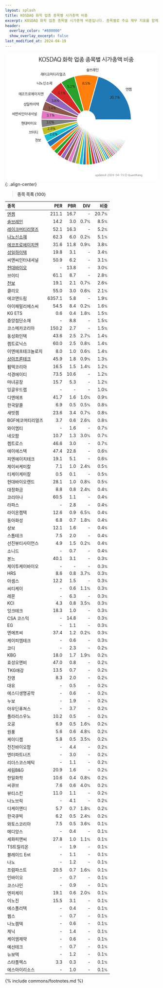 ```yaml
---
layout: splash
title: KOSDAQ 화학 업종 종목별 시가총액 비중
excerpt: KOSDAQ 화학 업종 종목별 시가총액 비중입니다. 종목별로 주요 재무 지표를 함께 표시합니다.
header:
  overlay_color: "#800000"
  show_overlay_excerpt: false
last_modified_at: 2024-04-19
---
```



![KOSDAQ 화학 업종 종목별 시가총액 비중](/stats/sector/images/kosdaq_업종_화학_종목.png){: .align-center}


> **종목 목록 (100)**<a id="list"></a>

| **종목** | **PER** | **PBR** | **DIV** | **비중** |
| :------- | ------: | ------: | ------: | -------: |
| [엔켐](/348370/) | 211.1 | 16.7 | - | 20.7<small>%</small> |
| [솔브레인](/357780/) | 14.2 | 3.0 | 0.7<small>%</small> | 8.5<small>%</small> |
| [레이크머티리얼즈](/281740/) | 52.1 | 16.3 | - | 5.2<small>%</small> |
| [나노신소재](/121600/) | 62.3 | 6.0 | 0.2<small>%</small> | 5.1<small>%</small> |
| [에코프로에이치엔](/383310/) | 31.6 | 11.8 | 0.9<small>%</small> | 3.8<small>%</small> |
| [성일하이텍](/365340/) | 19.8 | 3.1 | - | 3.4<small>%</small> |
| 씨앤씨인터내셔널 | 50.9 | 6.2 | - | 3.1<small>%</small> |
| [현대바이오](/048410/) | - | 13.8 | - | 3.0<small>%</small> |
| 브이티 | 61.1 | 8.7 | - | 2.8<small>%</small> |
| [천보](/278280/) | 19.1 | 2.1 | 0.7<small>%</small> | 2.6<small>%</small> |
| 클리오 | 55.0 | 3.0 | 0.6<small>%</small> | 2.1<small>%</small> |
| 에코앤드림 | 6357.1 | 5.8 | - | 1.9<small>%</small> |
| 아이패밀리에스씨 | 54.5 | 8.4 | 0.2<small>%</small> | 1.6<small>%</small> |
| KG ETS | 0.6 | 0.4 | 1.8<small>%</small> | 1.5<small>%</small> |
| 중앙첨단소재 | - | 8.8 | - | 1.5<small>%</small> |
| 코스메카코리아 | 150.2 | 2.7 | - | 1.5<small>%</small> |
| 동성화인텍 | 43.6 | 2.5 | 2.7<small>%</small> | 1.4<small>%</small> |
| 켐트로닉스 | 60.0 | 2.5 | 0.8<small>%</small> | 1.4<small>%</small> |
| 이엔에프테크놀로지 | 8.0 | 1.0 | 0.6<small>%</small> | 1.4<small>%</small> |
| [상아프론테크](/089980/) | 45.9 | 1.8 | 0.9<small>%</small> | 1.3<small>%</small> |
| 펌텍코리아 | 16.5 | 1.5 | 1.4<small>%</small> | 1.2<small>%</small> |
| 석경에이티 | 73.5 | 10.6 | - | 1.2<small>%</small> |
| 마녀공장 | 15.7 | 5.3 | - | 1.2<small>%</small> |
| 잉글우드랩 | - | - | - | 1.0<small>%</small> |
| 디엔에프 | 41.7 | 1.6 | 1.0<small>%</small> | 0.9<small>%</small> |
| 한국알콜 | 6.9 | 0.5 | 0.5<small>%</small> | 0.8<small>%</small> |
| 새빗켐 | 23.6 | 3.4 | 0.7<small>%</small> | 0.8<small>%</small> |
| BGF에코머티리얼즈 | 3.7 | 0.6 | 2.6<small>%</small> | 0.8<small>%</small> |
| 와이엠티 | - | 1.6 | - | 0.7<small>%</small> |
| 네오팜 | 10.7 | 1.3 | 3.0<small>%</small> | 0.7<small>%</small> |
| 켐트로스 | 46.6 | 3.0 | - | 0.7<small>%</small> |
| 에이에스텍 | 47.4 | 22.8 | - | 0.6<small>%</small> |
| 피엔에이치테크 | 19.1 | 5.1 | - | 0.6<small>%</small> |
| 제이씨케미칼 | 7.1 | 1.0 | 2.4<small>%</small> | 0.5<small>%</small> |
| 티케이케미칼 | 0.5 | 0.1 | - | 0.5<small>%</small> |
| 현대바이오랜드 | 28.1 | 1.0 | 0.8<small>%</small> | 0.5<small>%</small> |
| 대정화금 | 8.8 | 0.8 | 2.4<small>%</small> | 0.4<small>%</small> |
| 코리아나 | 60.5 | 1.1 | - | 0.4<small>%</small> |
| 라파스 | - | 2.8 | - | 0.4<small>%</small> |
| 라이온켐텍 | 12.6 | 0.9 | 6.5<small>%</small> | 0.4<small>%</small> |
| 동아화성 | 6.8 | 0.7 | 1.8<small>%</small> | 0.4<small>%</small> |
| 상보 | 12.1 | 1.6 | - | 0.4<small>%</small> |
| 스톰테크 | 7.5 | 2.0 | - | 0.4<small>%</small> |
| 선진뷰티사이언스 | 4.9 | 1.5 | 0.2<small>%</small> | 0.4<small>%</small> |
| 소니드 | - | 0.7 | - | 0.4<small>%</small> |
| 본느 | 40.1 | 3.1 | - | 0.3<small>%</small> |
| 제이투케이바이오 | - | - | - | 0.3<small>%</small> |
| HRS | 8.6 | 0.8 | 3.7<small>%</small> | 0.3<small>%</small> |
| 아셈스 | 12.2 | 1.5 | - | 0.3<small>%</small> |
| 씨티케이 | - | 0.6 | 1.1<small>%</small> | 0.3<small>%</small> |
| 레몬 | - | 6.3 | - | 0.3<small>%</small> |
| KCI | 4.3 | 0.8 | 3.5<small>%</small> | 0.3<small>%</small> |
| 잉크테크 | 18.3 | 1.0 | - | 0.3<small>%</small> |
| CSA 코스믹 | - | 14.8 | - | 0.3<small>%</small> |
| EG | - | 1.1 | - | 0.3<small>%</small> |
| 엔에프씨 | 37.4 | 1.2 | 0.2<small>%</small> | 0.3<small>%</small> |
| 케이피엠테크 | - | 0.6 | - | 0.3<small>%</small> |
| 코디 | - | 2.3 | - | 0.2<small>%</small> |
| KBG | 18.0 | 1.7 | 1.9<small>%</small> | 0.2<small>%</small> |
| 효성오앤비 | 47.0 | 0.8 | - | 0.2<small>%</small> |
| TKG애강 | 13.5 | 0.7 | - | 0.2<small>%</small> |
| 진영 | 8.3 | 2.0 | - | 0.2<small>%</small> |
| 대유 | - | 0.5 | - | 0.2<small>%</small> |
| 에스디생명공학 | - | 0.6 | - | 0.2<small>%</small> |
| 누보 | - | 1.9 | - | 0.2<small>%</small> |
| 아우딘퓨쳐스 | - | 3.7 | - | 0.2<small>%</small> |
| 폴라리스우노 | 10.2 | 0.5 | - | 0.2<small>%</small> |
| 오공 | 6.9 | 0.5 | 1.6<small>%</small> | 0.2<small>%</small> |
| 원풍 | 5.6 | 0.6 | 4.8<small>%</small> | 0.2<small>%</small> |
| 케이디켐 | 5.8 | 0.5 | 3.5<small>%</small> | 0.2<small>%</small> |
| 전진바이오팜 | - | 4.4 | - | 0.2<small>%</small> |
| 엔터파트너즈 | - | 3.0 | - | 0.2<small>%</small> |
| 리더스코스메틱 | - | 1.1 | - | 0.2<small>%</small> |
| 세림B&G | 20.9 | 1.6 | - | 0.2<small>%</small> |
| 한일화학 | 10.6 | 0.4 | 0.8<small>%</small> | 0.2<small>%</small> |
| 씨큐브 | 7.6 | 0.6 | 4.0<small>%</small> | 0.2<small>%</small> |
| 뷰티스킨 | 11.0 | 1.1 | - | 0.2<small>%</small> |
| 나노브릭 | - | 4.1 | - | 0.2<small>%</small> |
| 디케이앤디 | 5.7 | 0.7 | 1.8<small>%</small> | 0.2<small>%</small> |
| 한국큐빅 | 6.2 | 0.5 | 2.4<small>%</small> | 0.2<small>%</small> |
| 와토스코리아 | 7.5 | 0.5 | 3.6<small>%</small> | 0.1<small>%</small> |
| 메디앙스 | - | 0.4 | - | 0.1<small>%</small> |
| 세화피앤씨 | 27.8 | 1.0 | 1.1<small>%</small> | 0.1<small>%</small> |
| TS트릴리온 | - | 1.9 | - | 0.1<small>%</small> |
| 블레이드 Ent | - | 1.1 | - | 0.1<small>%</small> |
| 나노 | - | 1.2 | - | 0.1<small>%</small> |
| 프럼파스트 | 20.5 | 0.7 | 1.6<small>%</small> | 0.1<small>%</small> |
| 인바이오 | - | 0.7 | - | 0.1<small>%</small> |
| 코스나인 | - | 0.9 | - | 0.1<small>%</small> |
| 엔피케이 | 19.1 | 0.6 | 2.0<small>%</small> | 0.1<small>%</small> |
| 이노진 | 15.5 | 3.1 | - | 0.1<small>%</small> |
| 에스폴리텍 | - | 0.4 | - | 0.1<small>%</small> |
| 웹스 | - | 0.7 | - | 0.1<small>%</small> |
| 나노캠텍 | - | 0.6 | - | 0.1<small>%</small> |
| 제닉 | - | 1.4 | - | 0.1<small>%</small> |
| 케이엠제약 | - | 0.6 | - | 0.1<small>%</small> |
| 예선테크 | - | 0.7 | - | 0.1<small>%</small> |
| 뉴보텍 | - | 1.2 | - | 0.1<small>%</small> |
| 스타플렉스 | 3.3 | 0.3 | - | 0.1<small>%</small> |
| 에스아이리소스 | - | 1.0 | - | 0.1<small>%</small> |

{% include commons/footnotes.md %}